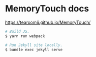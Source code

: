 # MemoryTouch docs

https://tearoom6.github.io/MemoryTouch/

```sh
# Build JS.
$ yarn run webpack

# Run Jekyll site locally.
$ bundle exec jekyll serve
```

